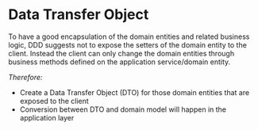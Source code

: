# Data Transfer Object

To have a good encapsulation of the domain entities and related business logic, DDD suggests not to expose the setters of the domain entity to the client. Instead the client can only change the domain entities through business methods defined on the application service/domain entity.

*Therefore:*

* Create a Data Transfer Object (DTO) for those domain entities that are exposed to the client
* Conversion between DTO and domain model will happen in the application layer